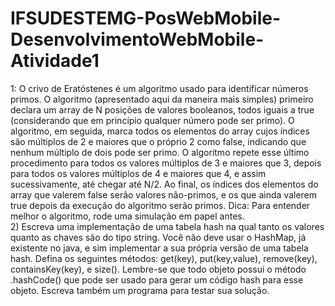 # IFSUDESTEMG-PosWebMobile-DesenvolvimentoWebMobile-Atividade1

1: O crivo de Eratóstenes é um algoritmo usado para identificar números primos. O algoritmo (apresentado aqui da maneira mais simples) primeiro declara um array de N posições de valores booleanos, todos iguais a true (considerando que em princípio qualquer número pode ser primo). O algoritmo, em seguida, marca todos os elementos do array cujos índices são múltiplos de 2 e maiores que o próprio 2 como false, indicando que nenhum múltiplo de dois pode ser primo. O algoritmo repete esse último procedimento para todos os valores múltiplos de 3 e maiores que 3, depois para todos os valores múltiplos de 4 e maiores que 4, e assim sucessivamente, até chegar até N/2. Ao final, os índices dos elementos do array que valerem false serão valores não-primos, e os que ainda valerem true depois da execução do algoritmo serão primos. Dica: Para entender melhor o algoritmo, rode uma simulação em papel antes.   
2) Escreva uma implementação de uma tabela hash na qual tanto os valores quanto as chaves são do tipo string. Você não deve usar o HashMap, já existente no java, e sim implementar a sua própria versão de uma tabela hash. Defina os seguintes métodos: get(key), put(key,value), remove(key), containsKey(key), e size(). Lembre-se que todo objeto possui o método .hashCode() que pode ser usado para gerar um código hash para esse objeto. Escreva também um programa para testar sua solução.
